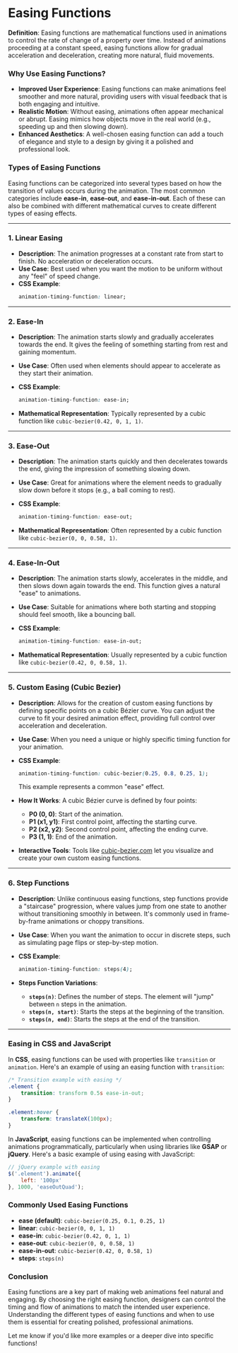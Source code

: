 # Easing Functions

**Definition**: Easing functions are mathematical functions used in animations to control the rate of change of a property over time. Instead of animations proceeding at a constant speed, easing functions allow for gradual acceleration and deceleration, creating more natural, fluid movements.

### Why Use Easing Functions?

- **Improved User Experience**: Easing functions can make animations feel smoother and more natural, providing users with visual feedback that is both engaging and intuitive.
- **Realistic Motion**: Without easing, animations often appear mechanical or abrupt. Easing mimics how objects move in the real world (e.g., speeding up and then slowing down).
- **Enhanced Aesthetics**: A well-chosen easing function can add a touch of elegance and style to a design by giving it a polished and professional look.

### Types of Easing Functions

Easing functions can be categorized into several types based on how the transition of values occurs during the animation. The most common categories include **ease-in**, **ease-out**, and **ease-in-out**. Each of these can also be combined with different mathematical curves to create different types of easing effects.

---

### 1. **Linear Easing**
   - **Description**: The animation progresses at a constant rate from start to finish. No acceleration or deceleration occurs.
   - **Use Case**: Best used when you want the motion to be uniform without any "feel" of speed change.
   - **CSS Example**: 
     ```css
     animation-timing-function: linear;
     ```

---

### 2. **Ease-In**
   - **Description**: The animation starts slowly and gradually accelerates towards the end. It gives the feeling of something starting from rest and gaining momentum.
   - **Use Case**: Often used when elements should appear to accelerate as they start their animation.
   - **CSS Example**: 
     ```css
     animation-timing-function: ease-in;
     ```

   - **Mathematical Representation**: Typically represented by a cubic function like `cubic-bezier(0.42, 0, 1, 1)`.

---

### 3. **Ease-Out**
   - **Description**: The animation starts quickly and then decelerates towards the end, giving the impression of something slowing down.
   - **Use Case**: Great for animations where the element needs to gradually slow down before it stops (e.g., a ball coming to rest).
   - **CSS Example**: 
     ```css
     animation-timing-function: ease-out;
     ```

   - **Mathematical Representation**: Often represented by a cubic function like `cubic-bezier(0, 0, 0.58, 1)`.

---

### 4. **Ease-In-Out**
   - **Description**: The animation starts slowly, accelerates in the middle, and then slows down again towards the end. This function gives a natural "ease" to animations.
   - **Use Case**: Suitable for animations where both starting and stopping should feel smooth, like a bouncing ball.
   - **CSS Example**: 
     ```css
     animation-timing-function: ease-in-out;
     ```

   - **Mathematical Representation**: Usually represented by a cubic function like `cubic-bezier(0.42, 0, 0.58, 1)`.

---

### 5. **Custom Easing (Cubic Bezier)**
   - **Description**: Allows for the creation of custom easing functions by defining specific points on a cubic Bézier curve. You can adjust the curve to fit your desired animation effect, providing full control over acceleration and deceleration.
   - **Use Case**: When you need a unique or highly specific timing function for your animation.
   - **CSS Example**: 
     ```css
     animation-timing-function: cubic-bezier(0.25, 0.8, 0.25, 1);
     ```
     This example represents a common "ease" effect.

   - **How It Works**: A cubic Bézier curve is defined by four points:
     - **P0 (0, 0)**: Start of the animation.
     - **P1 (x1, y1)**: First control point, affecting the starting curve.
     - **P2 (x2, y2)**: Second control point, affecting the ending curve.
     - **P3 (1, 1)**: End of the animation.

   - **Interactive Tools**: Tools like [cubic-bezier.com](https://cubic-bezier.com/) let you visualize and create your own custom easing functions.

---

### 6. **Step Functions**
   - **Description**: Unlike continuous easing functions, step functions provide a "staircase" progression, where values jump from one state to another without transitioning smoothly in between. It's commonly used in frame-by-frame animations or choppy transitions.
   - **Use Case**: When you want the animation to occur in discrete steps, such as simulating page flips or step-by-step motion.
   - **CSS Example**: 
     ```css
     animation-timing-function: steps(4);
     ```

   - **Steps Function Variations**:
     - **`steps(n)`**: Defines the number of steps. The element will "jump" between `n` steps in the animation.
     - **`steps(n, start)`**: Starts the steps at the beginning of the transition.
     - **`steps(n, end)`**: Starts the steps at the end of the transition.

---

### Easing in CSS and JavaScript

In **CSS**, easing functions can be used with properties like `transition` or `animation`. Here's an example of using an easing function with `transition`:

```css
/* Transition example with easing */
.element {
    transition: transform 0.5s ease-in-out;
}

.element:hover {
    transform: translateX(100px);
}
```

In **JavaScript**, easing functions can be implemented when controlling animations programmatically, particularly when using libraries like **GSAP** or **jQuery**. Here's a basic example of using easing with JavaScript:

```javascript
// jQuery example with easing
$('.element').animate({
    left: '100px'
}, 1000, 'easeOutQuad');
```

### Commonly Used Easing Functions

- **ease (default)**: `cubic-bezier(0.25, 0.1, 0.25, 1)`
- **linear**: `cubic-bezier(0, 0, 1, 1)`
- **ease-in**: `cubic-bezier(0.42, 0, 1, 1)`
- **ease-out**: `cubic-bezier(0, 0, 0.58, 1)`
- **ease-in-out**: `cubic-bezier(0.42, 0, 0.58, 1)`
- **steps**: `steps(n)`

### Conclusion

Easing functions are a key part of making web animations feel natural and engaging. By choosing the right easing function, designers can control the timing and flow of animations to match the intended user experience. Understanding the different types of easing functions and when to use them is essential for creating polished, professional animations.

Let me know if you'd like more examples or a deeper dive into specific functions!